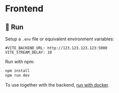 # Frontend

## 🚀 Run
Setup a `.env` file or 
equivalent environment variables:
```env
#VITE_BACKEND_URL: http://123.123.123.123:5000
VITE_STREAM_DELAY: 18
```

Run with npm:
```bash
npm install
npm run dev
```

To use together with the backend, [run with docker](../README.md#run-with-docker-preferred).
